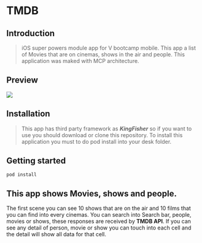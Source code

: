 # TMDB

## Introduction

> iOS super powers module app for V bootcamp mobile. This app a list of Movies that are on cinemas, shows in the air and people.
This application was maked with MCP architecture. 

## Preview
![](https://github.com/AlanCasasArevalo/TMDb/blob/master/TMDB%20Gif.gif)

## Installation

> This app has third party framework as ***KingFisher*** so if you want to use you should download or clone this repository. To install this application you must to do pod install into your desk folder.  

## Getting started

`pod install`

## This app shows Movies, shows and people.

The first scene you can see 10 shows that are on the air and 10 films that you can find into every cinemas.
You can search into Search bar, people, movies or shows, these responses are received by **TMDB API**. 
If you can see any detail of person, movie or show you can touch into each cell and the detail will show all data for that cell.
